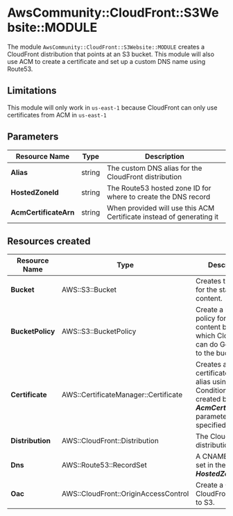 # AwsCommunity::CloudFront::S3Website::MODULE

The module `AwsCommunity::CloudFront::S3Website::MODULE` creates a CloudFront distribution
that points at an S3 bucket. This module will also use ACM to create a certificate and set up a 
custom DNS name using Route53.

## Limitations

This module will only work in `us-east-1` because CloudFront can only use certificates from ACM in `us-east-1`

## Parameters

| Resource Name | Type | Description |
| ------------- | ------------- | ------------- |
| **Alias** | string  | The custom DNS alias for the CloudFront distribution
| **HostedZoneId**  | string  | The Route53 hosted zone ID for where to create the DNS record
| **AcmCertificateArn** | string | When provided will use this ACM Certificate instead of generating it

## Resources created

| Resource Name | Type | Description |
| ------------- | ------------- | ------------- |
| **Bucket**  | AWS::S3::Bucket  | Creates the bucket for the static content.
| **BucketPolicy** | AWS::S3::BucketPolicy  | Create a bucket policy for the content bucket in which CloudFront can do GetObject to the bucket.
| **Certificate**  | AWS::CertificateManager::Certificate  | Creates a certificate for the alias using ACM. Conditionally created based on if ***AcmCertificateArn*** parameter is specified or not.
| **Distribution** | AWS::CloudFront::Distribution | The CloudFront distribution.
| **Dns** | AWS::Route53::RecordSet  | A CNAME record set in the ***HostedZoneId***.
| **Oac** | AWS::CloudFront::OriginAccessControl  | Create a OAC for CloudFront to talk to S3.
